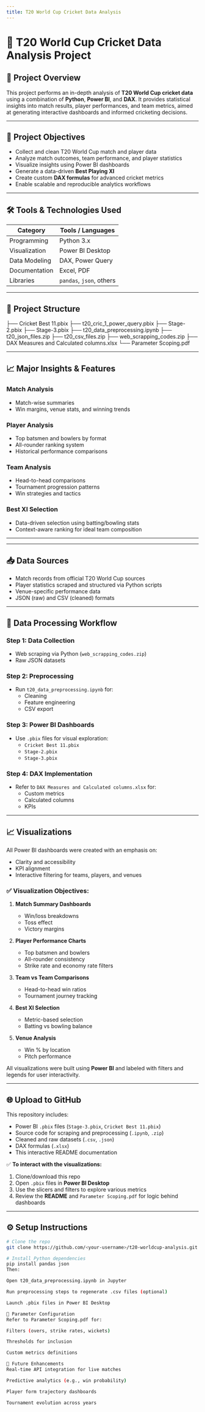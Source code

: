 ```yaml
---
title: T20 World Cup Cricket Data Analysis
---
```


# 🏏 T20 World Cup Cricket Data Analysis Project

## 📌 Project Overview
This project performs an in-depth analysis of **T20 World Cup cricket data** using a combination of **Python**, **Power BI**, and **DAX**. It provides statistical insights into match results, player performances, and team metrics, aimed at generating interactive dashboards and informed cricketing decisions.

---

## 🎯 Project Objectives
- Collect and clean T20 World Cup match and player data
- Analyze match outcomes, team performance, and player statistics
- Visualize insights using Power BI dashboards
- Generate a data-driven **Best Playing XI**
- Create custom **DAX formulas** for advanced cricket metrics
- Enable scalable and reproducible analytics workflows

---

## 🛠️ Tools & Technologies Used

| Category        | Tools / Languages         |
|----------------|---------------------------|
| Programming     | Python 3.x                |
| Visualization   | Power BI Desktop          |
| Data Modeling   | DAX, Power Query          |
| Documentation   | Excel, PDF                |
| Libraries       | `pandas`, `json`, others  |

---

## 📂 Project Structure

├── Cricket Best 11.pbix
├── t20_cric_1_power_query.pbix
├── Stage-2.pbix
├── Stage-3.pbix
├── t20_data_preprocessing.ipynb
├── t20_json_files.zip
├── t20_csv_files.zip
├── web_scrapping_codes.zip
├── DAX Measures and Calculated columns.xlsx
└── Parameter Scoping.pdf


---

## 📈 Major Insights & Features

### Match Analysis
- Match-wise summaries
- Win margins, venue stats, and winning trends

### Player Analysis
- Top batsmen and bowlers by format
- All-rounder ranking system
- Historical performance comparisons

### Team Analysis
- Head-to-head comparisons
- Tournament progression patterns
- Win strategies and tactics

### Best XI Selection
- Data-driven selection using batting/bowling stats
- Context-aware ranking for ideal team composition

---


---

## 📥 Data Sources
- Match records from official T20 World Cup sources
- Player statistics scraped and structured via Python scripts
- Venue-specific performance data
- JSON (raw) and CSV (cleaned) formats

---

## 🔧 Data Processing Workflow

### Step 1: Data Collection
- Web scraping via Python (`web_scrapping_codes.zip`)
- Raw JSON datasets

### Step 2: Preprocessing
- Run `t20_data_preprocessing.ipynb` for:
  - Cleaning
  - Feature engineering
  - CSV export

### Step 3: Power BI Dashboards
- Use `.pbix` files for visual exploration:
  - `Cricket Best 11.pbix`
  - `Stage-2.pbix`
  - `Stage-3.pbix`

### Step 4: DAX Implementation
- Refer to `DAX Measures and Calculated columns.xlsx` for:
  - Custom metrics
  - Calculated columns
  - KPIs

---

## 📈 Visualizations

All Power BI dashboards were created with an emphasis on:
- Clarity and accessibility
- KPI alignment
- Interactive filtering for teams, players, and venues

### ✅ Visualization Objectives:
1. **Match Summary Dashboards**  
   - Win/loss breakdowns  
   - Toss effect  
   - Victory margins  

2. **Player Performance Charts**  
   - Top batsmen and bowlers  
   - All-rounder consistency  
   - Strike rate and economy rate filters  

3. **Team vs Team Comparisons**  
   - Head-to-head win ratios  
   - Tournament journey tracking  

4. **Best XI Selection**  
   - Metric-based selection  
   - Batting vs bowling balance  

5. **Venue Analysis**  
   - Win % by location  
   - Pitch performance  

All visualizations were built using **Power BI** and labeled with filters and legends for user interactivity.

---

## 🌐 Upload to GitHub

This repository includes:
- Power BI `.pbix` files (`Stage-3.pbix`, `Cricket Best 11.pbix`)
- Source code for scraping and preprocessing (`.ipynb`, `.zip`)
- Cleaned and raw datasets (`.csv`, `.json`)
- DAX formulas (`.xlsx`)
- This interactive README documentation

✅ **To interact with the visualizations:**
1. Clone/download this repo
2. Open `.pbix` files in **Power BI Desktop**
3. Use the slicers and filters to explore various metrics
4. Review the **README** and `Parameter Scoping.pdf` for logic behind dashboards

---

## ⚙️ Setup Instructions

```bash
# Clone the repo
git clone https://github.com/<your-username>/t20-worldcup-analysis.git

# Install Python dependencies
pip install pandas json
Then:

Open t20_data_preprocessing.ipynb in Jupyter

Run preprocessing steps to regenerate .csv files (optional)

Launch .pbix files in Power BI Desktop

🧪 Parameter Configuration
Refer to Parameter Scoping.pdf for:

Filters (overs, strike rates, wickets)

Thresholds for inclusion

Custom metrics definitions

🔮 Future Enhancements
Real-time API integration for live matches

Predictive analytics (e.g., win probability)

Player form trajectory dashboards

Tournament evolution across years
